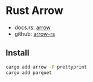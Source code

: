 # Rust Arrow

- docs.rs: [arrow](https://docs.rs/crate/arrow/latest)
- github: [arrow-rs](https://github.com/apache/arrow-rs)

## Install

```bash
cargo add arrow -F prettyprint
cargo add parquet
```

